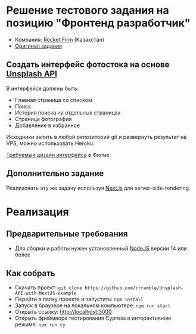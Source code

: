 # Решение тестового задания на позицию "Фронтенд разработчик"
- Компания: [Rocket Firm](https://rocketfirm.com/) (Казахстан)
- [Оригинал задания](https://rocketfirm.com/ru/job/+frontend-dev-astana/)

## Создать интерфейс фотостока на основе [Unsplash API](https://unsplash.com/developers)
В интерфейсе должны быть:
- Главная страница со списком
- Поиск
- История поиска на отдельных страницах
- Страница фотографии
- Добавление в избранное

Исходники залить в любой репозиторий git и развернуть результат на
VPS, можно использовать Heroku.

[Требуемый дизайн интерфейса](https://www.figma.com/file/VHHUfQm7sQsziibED8EAa5/Rocket-frontend-test?node-id=151%3A123)
в Фигме

## Дополнительно задание
Реализовать эту же задачу используя [Next.js](https://nextjs.org) для server-side-rendering.

# Реализация
## Предварительные требования
- Для сборки и работы нужен установленный [NodeJS](https://nodejs.org)
версии 14 или более

## Как собрать
- Скачать проект: ```git clone https://github.com/rrramble/Unsplash-API-with-NextJS-example```
- Перейти в папку проекта и запустить: ```npm install```
- Запуск в браузере на локальном компьютере: ```npm run start```
- Открыть ссылку: [http://localhost:3000](http://localhost:3000)
- Открыть фреймворк тестирования Cypress в интерактивном режиме:
```npm run cy```
